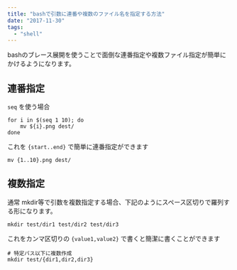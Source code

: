```yaml
---
title: "bashで引数に連番や複数のファイル名を指定する方法"
date: "2017-11-30"
tags: 
  - "shell"
---
```


bashのブレース展開を使うことで面倒な連番指定や複数ファイル指定が簡単にかけるようになります。

## 連番指定

`seq` を使う場合　　

```
for i in $(seq 1 10); do
    mv ${i}.png dest/
done
```

これを `{start..end}` で簡単に連番指定ができます

```
mv {1..10}.png dest/
```

## 複数指定

通常 mkdir等で引数を複数指定する場合、下記のようにスペース区切りで羅列する形になります。

```
mkdir test/dir1 test/dir2 test/dir3
```

これをカンマ区切りの `{value1,value2}` で書くと簡潔に書くことができます

```
# 特定パス以下に複数作成
mkdir test/{dir1,dir2,dir3}
```
